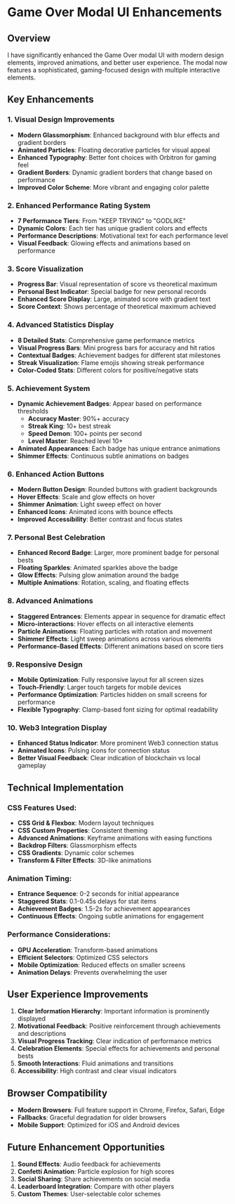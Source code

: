 # Game Over Modal UI Enhancements

## Overview
I have significantly enhanced the Game Over modal UI with modern design elements, improved animations, and better user experience. The modal now features a sophisticated, gaming-focused design with multiple interactive elements.

## Key Enhancements

### 1. **Visual Design Improvements**
- **Modern Glassmorphism**: Enhanced background with blur effects and gradient borders
- **Animated Particles**: Floating decorative particles for visual appeal
- **Enhanced Typography**: Better font choices with Orbitron for gaming feel
- **Gradient Borders**: Dynamic gradient borders that change based on performance
- **Improved Color Scheme**: More vibrant and engaging color palette

### 2. **Enhanced Performance Rating System**
- **7 Performance Tiers**: From "KEEP TRYING" to "GODLIKE"
- **Dynamic Colors**: Each tier has unique gradient colors and effects
- **Performance Descriptions**: Motivational text for each performance level
- **Visual Feedback**: Glowing effects and animations based on performance

### 3. **Score Visualization**
- **Progress Bar**: Visual representation of score vs theoretical maximum
- **Personal Best Indicator**: Special badge for new personal records
- **Enhanced Score Display**: Large, animated score with gradient text
- **Score Context**: Shows percentage of theoretical maximum achieved

### 4. **Advanced Statistics Display**
- **8 Detailed Stats**: Comprehensive game performance metrics
- **Visual Progress Bars**: Mini progress bars for accuracy and hit ratios
- **Contextual Badges**: Achievement badges for different stat milestones
- **Streak Visualization**: Flame emojis showing streak performance
- **Color-Coded Stats**: Different colors for positive/negative stats

### 5. **Achievement System**
- **Dynamic Achievement Badges**: Appear based on performance thresholds
  - **Accuracy Master**: 90%+ accuracy
  - **Streak King**: 10+ best streak
  - **Speed Demon**: 100+ points per second
  - **Level Master**: Reached level 10+
- **Animated Appearances**: Each badge has unique entrance animations
- **Shimmer Effects**: Continuous subtle animations on badges

### 6. **Enhanced Action Buttons**
- **Modern Button Design**: Rounded buttons with gradient backgrounds
- **Hover Effects**: Scale and glow effects on hover
- **Shimmer Animation**: Light sweep effect on hover
- **Enhanced Icons**: Animated icons with bounce effects
- **Improved Accessibility**: Better contrast and focus states

### 7. **Personal Best Celebration**
- **Enhanced Record Badge**: Larger, more prominent badge for personal bests
- **Floating Sparkles**: Animated sparkles above the badge
- **Glow Effects**: Pulsing glow animation around the badge
- **Multiple Animations**: Rotation, scaling, and floating effects

### 8. **Advanced Animations**
- **Staggered Entrances**: Elements appear in sequence for dramatic effect
- **Micro-interactions**: Hover effects on all interactive elements
- **Particle Animations**: Floating particles with rotation and movement
- **Shimmer Effects**: Light sweep animations across various elements
- **Performance-Based Effects**: Different animations based on score tiers

### 9. **Responsive Design**
- **Mobile Optimization**: Fully responsive layout for all screen sizes
- **Touch-Friendly**: Larger touch targets for mobile devices
- **Performance Optimization**: Particles hidden on small screens for performance
- **Flexible Typography**: Clamp-based font sizing for optimal readability

### 10. **Web3 Integration Display**
- **Enhanced Status Indicator**: More prominent Web3 connection status
- **Animated Icons**: Pulsing icons for connection status
- **Better Visual Feedback**: Clear indication of blockchain vs local gameplay

## Technical Implementation

### CSS Features Used:
- **CSS Grid & Flexbox**: Modern layout techniques
- **CSS Custom Properties**: Consistent theming
- **Advanced Animations**: Keyframe animations with easing functions
- **Backdrop Filters**: Glassmorphism effects
- **CSS Gradients**: Dynamic color schemes
- **Transform & Filter Effects**: 3D-like animations

### Animation Timing:
- **Entrance Sequence**: 0-2 seconds for initial appearance
- **Staggered Stats**: 0.1-0.45s delays for stat items
- **Achievement Badges**: 1.5-2s for achievement appearances
- **Continuous Effects**: Ongoing subtle animations for engagement

### Performance Considerations:
- **GPU Acceleration**: Transform-based animations
- **Efficient Selectors**: Optimized CSS selectors
- **Mobile Optimization**: Reduced effects on smaller screens
- **Animation Delays**: Prevents overwhelming the user

## User Experience Improvements

1. **Clear Information Hierarchy**: Important information is prominently displayed
2. **Motivational Feedback**: Positive reinforcement through achievements and descriptions
3. **Visual Progress Tracking**: Clear indication of performance metrics
4. **Celebration Elements**: Special effects for achievements and personal bests
5. **Smooth Interactions**: Fluid animations and transitions
6. **Accessibility**: High contrast and clear visual indicators

## Browser Compatibility
- **Modern Browsers**: Full feature support in Chrome, Firefox, Safari, Edge
- **Fallbacks**: Graceful degradation for older browsers
- **Mobile Support**: Optimized for iOS and Android devices

## Future Enhancement Opportunities
1. **Sound Effects**: Audio feedback for achievements
2. **Confetti Animation**: Particle explosion for high scores
3. **Social Sharing**: Share achievements on social media
4. **Leaderboard Integration**: Compare with other players
5. **Custom Themes**: User-selectable color schemes